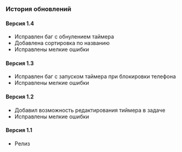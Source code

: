 ### История обновлений
#### Версия 1.4
* Исправлен баг с обнулением таймера
* Добавлена сортировка по названию
* Исправлены мелкие ошибки
#### Версия 1.3
* Исправлен баг с запуском таймера при блокировки телефона
* Исправлены мелкие ошибки
#### Версия 1.2
* Добавил возможность редактирования тиймера в задаче
* Исправлены мелкие ошибки
#### Версия 1.1
* Релиз 
